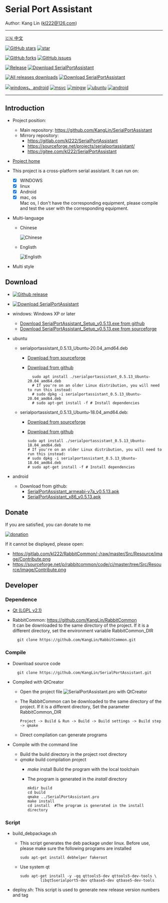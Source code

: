 # Serial Port Assistant

Author: Kang Lin (kl222@126.com)

--------------------------------

[:cn: 中文](README_zh_CN.md)

[![GitHub stars](https://img.shields.io/github/stars/KangLin/SerialPortAssistant?label=Github%20stars)](https://star-history.com/#KangLin/SerialPortAssistant&Date)
[![star](https://gitee.com/kl222/SerialPortAssistant/badge/star.svg?theme=dark)](https://gitee.com/kl222/SerialPortAssistant/stargazers)

[![GitHub forks](https://img.shields.io/github/forks/KangLin/SerialPortAssistant)](https://github.com/KangLin/SerialPortAssistant/forks)
[![GitHub issues](https://img.shields.io/github/issues/KangLin/SerialPortAssistant)](https://github.com/KangLin/SerialPortAssistant/issues)

[![Release](https://img.shields.io/github/release/KangLin/SerialPortAssistant?label=Github%20release)](https://github.com/KangLin/SerialPortAssistant/releases/latest)
[![Download SerialPortAssistant](https://a.fsdn.com/con/app/sf-download-button)](https://sourceforge.net/projects/serialportassistant/files/latest/download)

[![All releases downloads](https://img.shields.io/github/downloads/KangLin/SerialPortAssistant/total?label=Github%20downloads)](https://github.com/KangLin/SerialPortAssistant/releases)
[![Download SerialPortAssistant](https://img.shields.io/sourceforge/dt/serialportassistant.svg?label=Sourceforge%20downloads)](https://sourceforge.net/projects/serialportassistant/files/latest/download)

[![windows、android](https://ci.appveyor.com/api/projects/status/y77e828ysqc79r9o?svg=true)](https://ci.appveyor.com/project/KangLin/serialportassistant)
[![msvc](https://github.com/KangLin/SerialPortAssistant/actions/workflows/msvc.yml/badge.svg)](https://github.com/KangLin/SerialPortAssistant/actions/workflows/msvc.yml)
[![mingw](https://github.com/KangLin/SerialPortAssistant/actions/workflows/mingw.yml/badge.svg)](https://github.com/KangLin/SerialPortAssistant/actions/workflows/mingw.yml)
[![ubuntu](https://github.com/KangLin/SerialPortAssistant/actions/workflows/ubuntu.yml/badge.svg)](https://github.com/KangLin/SerialPortAssistant/actions/workflows/ubuntu.yml)
[![android](https://github.com/KangLin/SerialPortAssistant/actions/workflows/android.yml/badge.svg)](https://github.com/KangLin/SerialPortAssistant/actions/workflows/android.yml)

--------------------------------

## Introduction
- Project position:
  + Main repository: https://github.com/KangLin/SerialPortAssistant
  + Mirrory repository:
    - https://gitlab.com/kl222/SerialPortAssistant
    - https://sourceforge.net/projects/serialportassistant/
    - https://gitee.com/kl222/SerialPortAssistant
- [Project home](http://kanglin.github.io/SerialPortAssistant)
- This project is a cross-platform serial assistant. It can run on:
  + [x] WINDOWS
  + [x] linux
  + [x] Android
  + [x] mac, os  
    Mac os, I don't have the corresponding equipment,
    please compile and test the user with the corresponding equipment.
- Multi-language
  + Chinese
  
    ![Chinese](Docs/ui-zh.jpg)

  + Englisth

    ![Englisth](Docs/ui-en.jpg)

- Multi style

## Download
- [![Github release](https://img.shields.io/github/release/KangLin/SerialPortAssistant?label=Github%20release)](https://github.com/KangLin/SerialPortAssistant/releases/latest)
- [![Download SerialPortAssistant](https://a.fsdn.com/con/app/sf-download-button)](https://sourceforge.net/projects/serialportassistant/files/latest/download) 

- windows: Windows XP or later
  + [Download SerialPortAssistant_Setup_v0.5.13.exe from github](https://github.com/KangLin/SerialPortAssistant/releases/download/v0.5.13/SerialPortAssistant_Setup_v0.5.13.exe)
  + [Download SerialPortAssistant_Setup_v0.5.13.exe from sourceforge](https://sourceforge.net/projects/serialportassistant/files/v0.5.13/SerialPortAssistant_Setup_v0.5.13.exe/download)

- ubuntu
  + serialportassistant_0.5.13_Ubuntu-20.04_amd64.deb
    - [Download from sourceforge](https://sourceforge.net/projects/serialportassistant/files/v0.5.13/serialportassistant_0.5.13_Ubuntu-20.04_amd64.deb/download)
    - [Download from github](https://github.com/KangLin/SerialPortAssistant/releases/download/v0.5.13/serialportassistant_0.5.13_Ubuntu-20.04_amd64.deb)
    
            sudo apt install ./serialportassistant_0.5.13_Ubuntu-20.04_amd64.deb
            # If you're on an older Linux distribution, you will need to run this instead:         
            # sudo dpkg -i serialportassistant_0.5.13_Ubuntu-20.04_amd64.deb
            # sudo apt-get install -f # Install dependencies

  + serialportassistant_0.5.13_Ubuntu-18.04_amd64.deb:
    - [Download from sourceforge](https://sourceforge.net/projects/serialportassistant/files/v0.5.13/serialportassistant_0.5.13_Ubuntu-18.04_amd64.deb/download)
    - [Download from github](https://github.com/KangLin/SerialPortAssistant/releases/download/v0.5.13/serialportassistant_0.5.13_Ubuntu-18.04_amd64.deb)

          sudo apt install ./serialportassistant_0.5.13_Ubuntu-18.04_amd64.deb
          # If you're on an older Linux distribution, you will need to run this instead:         
          # sudo dpkg -i serialportassistant_0.5.13_Ubuntu-18.04_amd64.deb
          # sudo apt-get install -f # Install dependencies

- android
  + Download from github:
    - [SerialPortAssistant_armeabi-v7a_v0.5.13.apk](https://github.com/KangLin/SerialPortAssistant/releases/download/v0.5.13/SerialPortAssistant_armeabi-v7a_v0.5.13.apk)
    - [SerialPortAssistant_x86_v0.5.13.apk](https://github.com/KangLin/SerialPortAssistant/releases/download/v0.5.13/SerialPortAssistant_x86_v0.5.13.apk)

## Donate  
If you are satisfied, you can donate to me


[![donation](https://github.com/KangLin/RabbitCommon/raw/master/Src/Resource/image/Contribute.png "donation")](https://github.com/KangLin/RabbitCommon/raw/master/Src/Resource/image/Contribute.png "donation") 

If it cannot be displayed, please open:
- https://gitlab.com/kl222/RabbitCommon/-/raw/master/Src/Resource/image/Contribute.png
- https://sourceforge.net/p/rabbitcommon/code/ci/master/tree/Src/Resource/image/Contribute.png

## Developer  
### Dependence  

+ [Qt (LGPL v2.1)](http://qt.io/)
+ RabbitCommon: https://github.com/KangLin/RabbitCommon  
  It can be downloaded to the same directory of the project.
  If it is a different directory, set the environment variable RabbitCommon_DIR 

        git clone https://github.com/KangLin/RabbitCommon.git

### Compile  
  
- Download source code

        git clone https://github.com/KangLin/SerialPortAssistant.git

- Compiled with QtCreator
  + Open the project file ![SerialPortAssistant.pro](SerialPortAssistant.pro) with QtCreator
  + The RabbitCommon can be downloaded to the same directory of the project.
    If it is a different directory, Set the parameter RabbitCommon_DIR

        Project -> Build & Run -> Build -> Build settings -> Build step -> qmake 

  + Direct compilation can generate programs
- Compile with the command line
  + Build the build directory in the project root directory
  + *qmake* build compilation project
    - *make* install Build the program with the local toolchain
    - The program is generated in the *install* directory

          mkdir build
          cd build
          qmake ../SerialPortAssistant.pro
          make install
          cd install  #The program is generated in the install directory

### Script  

- build_debpackage.sh
  + This script generates the deb package under linux.
    Before use, please make sure the following programs are installed
  
        sudo apt-get install debhelper fakeroot 
    
  + Use system qt

        sudo apt-get install -y -qq qttools5-dev qttools5-dev-tools \
                 libqt5serialport5-dev qtbase5-dev qtbase5-dev-tools

- deploy.sh: This script is used to generate new release version numbers and tag
